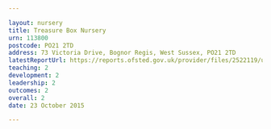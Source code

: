 ```yaml
---

layout: nursery
title: Treasure Box Nursery
urn: 113800
postcode: PO21 2TD
address: 73 Victoria Drive, Bognor Regis, West Sussex, PO21 2TD
latestReportUrl: https://reports.ofsted.gov.uk/provider/files/2522119/urn/113800.pdf
teaching: 2
development: 2
leadership: 2
outcomes: 2
overall: 2
date: 23 October 2015

---
```

